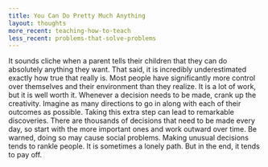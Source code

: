 ```yaml
---
title: You Can Do Pretty Much Anything
layout: thoughts
more_recent: teaching-how-to-teach
less_recent: problems-that-solve-problems
---
```

It sounds cliche when a parent tells their children that they can do absolutely anything they want. That said, it is incredibly underestimated exactly how true that really is. Most people have significantly more control over themselves and their environment than they realize. It is a lot of work, but it is well worth it. Whenever a decision needs to be made, crank up the creativity. Imagine as many directions to go in along with each of their outcomes as possible. Taking this extra step can lead to remarkable discoveries. There are thousands of decisions that need to be made every day, so start with the more important ones and work outward over time. Be warned, doing so may cause social problems. Making unusual decisions tends to rankle people. It is sometimes a lonely path. But in the end, it tends to pay off.